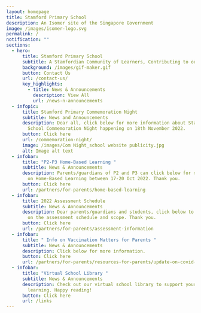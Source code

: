 ```yaml
---
layout: homepage
title: Stamford Primary School
description: An Isomer site of the Singapore Government
image: /images/isomer-logo.svg
permalink: /
notification: ""
sections:
  - hero:
      title: Stamford Primary School
      subtitle: A Stamfordian Community of Learners, Contributing to our Future
      background: /images/gif-maker.gif
      button: Contact Us
      url: /contact-us/
      key_highlights:
        - title: News & Announcements
          description: View All
          url: /news-n-announcements
  - infopic:
      title: Stamford Primary Commemoration Night
      subtitle: News and Announcements
      description: Dear all, click below for more information about Stamford Primary
        School Commemoration Night happening on 18th November 2022.
      button: Click here
      url: /commemoration-night/
      image: /images/Com Night_school website publicity.jpg
      alt: Image alt text
  - infobar:
      title: "P2-P3 Home-Based Learning "
      subtitle: News & Announcements
      description: Parents/guardians of P2 and P3 can click below for more information
        on Home-Based Learning between 17-20 Oct 2022. Thank you.
      button: Click here
      url: /partners/for-parents/home-based-learning
  - infobar:
      title: 2022 Assessment Schedule
      subtitle: News & Announcements
      description: Dear parents/guardians and students, click below to find out more
        on the assessment schedule and scope. Thank you.
      button: Click here
      url: /partners/for-parents/assessment-information
  - infobar:
      title: " Info on Vaccination Matters for Parents "
      subtitle: News & Announcements
      description: Click below for more information.
      button: Click here
      url: /partners/for-parents/resources-for-parents/update-on-covid-matters
  - infobar:
      title: "Virtual School Library "
      subtitle: News & Announcements
      description: Check out our virtual school library to support your child/ward
        learning. Happy reading!
      button: Click here
      url: /links
---
```

